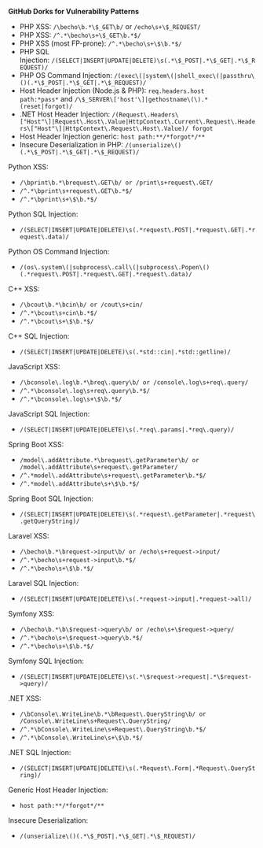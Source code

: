 **GitHub Dorks for Vulnerability Patterns**

- PHP XSS: `/\becho\b.*\$_GET\b/` or `/echo\s+\$_REQUEST/`
- PHP XSS: `/^.*\becho\s+\$_GET\b.*$/`
- PHP XSS (most FP-prone): `/^.*\becho\s+\$\b.*$/`
- PHP SQL Injection: `/(SELECT|INSERT|UPDATE|DELETE)\s(.*\$_POST|.*\$_GET|.*\$_REQUEST)/`
- PHP OS Command Injection: `/(exec\(|system\(|shell_exec\(|passthru\()(.*\$_POST|.*\$_GET|.*\$_REQUEST)/`
- Host Header Injection (Node.js & PHP): `req.headers.host path:*pass*` and `/\$_SERVER\['host'\]|gethostname\(\).*(reset|forgot)/`
- .NET Host Header Injection: `/(Request\.Headers\["Host"\]|Request\.Host\.Value|HttpContext\.Current\.Request\.Headers\["Host"\]|HttpContext\.Request\.Host\.Value)/ forgot`
- Host Header Injection generic: `host path:**/*forgot*/**`
- Insecure Deserialization in PHP: `/(unserialize\()(.*\$_POST|.*\$_GET|.*\$_REQUEST)/`

Python XSS:
- `/\bprint\b.*\brequest\.GET\b/ or /print\s+request\.GET/`
- `/^.*\bprint\s+request\.GET\b.*$/`
- `/^.*\bprint\s+\$\b.*$/`

Python SQL Injection:
- `/(SELECT|INSERT|UPDATE|DELETE)\s(.*request\.POST|.*request\.GET|.*request\.data)/`

Python OS Command Injection:
- `/(os\.system\(|subprocess\.call\(|subprocess\.Popen\()(.*request\.POST|.*request\.GET|.*request\.data)/`

C++ XSS:
- `/\bcout\b.*\bcin\b/ or /cout\s+cin/`
- `/^.*\bcout\s+cin\b.*$/`
- `/^.*\bcout\s+\$\b.*$/`

C++ SQL Injection:
- `/(SELECT|INSERT|UPDATE|DELETE)\s(.*std::cin|.*std::getline)/`

JavaScript XSS:
- `/\bconsole\.log\b.*\breq\.query\b/ or /console\.log\s+req\.query/`
- `/^.*\bconsole\.log\s+req\.query\b.*$/`
- `/^.*\bconsole\.log\s+\$\b.*$/`

JavaScript SQL Injection:
- `/(SELECT|INSERT|UPDATE|DELETE)\s(.*req\.params|.*req\.query)/`

Spring Boot XSS:
- `/model\.addAttribute.*\brequest\.getParameter\b/ or /model\.addAttribute\s+request\.getParameter/`
- `/^.*model\.addAttribute\s+request\.getParameter\b.*$/`
- `/^.*model\.addAttribute\s+\$\b.*$/`

Spring Boot SQL Injection:
- `/(SELECT|INSERT|UPDATE|DELETE)\s(.*request\.getParameter|.*request\.getQueryString)/`

Laravel XSS:
- `/\becho\b.*\brequest->input\b/ or /echo\s+request->input/`
- `/^.*\becho\s+request->input\b.*$/`
- `/^.*\becho\s+\$\b.*$/`

Laravel SQL Injection:
- `/(SELECT|INSERT|UPDATE|DELETE)\s(.*request->input|.*request->all)/`

Symfony XSS:
- `/\becho\b.*\b\$request->query\b/ or /echo\s+\$request->query/`
- `/^.*\becho\s+\$request->query\b.*$/`
- `/^.*\becho\s+\$\b.*$/`

Symfony SQL Injection:
- `/(SELECT|INSERT|UPDATE|DELETE)\s(.*\$request->request|.*\$request->query)/`

.NET XSS:
- `/\bConsole\.WriteLine\b.*\bRequest\.QueryString\b/ or /Console\.WriteLine\s+Request\.QueryString/`
- `/^.*\bConsole\.WriteLine\s+Request\.QueryString\b.*$/`
- `/^.*\bConsole\.WriteLine\s+\$\b.*$/`

.NET SQL Injection:
- `/(SELECT|INSERT|UPDATE|DELETE)\s(.*Request\.Form|.*Request\.QueryString)/`

Generic Host Header Injection:
- `host path:**/*forgot*/**`

Insecure Deserialization:
- `/(unserialize\()(.*\$_POST|.*\$_GET|.*\$_REQUEST)/`
